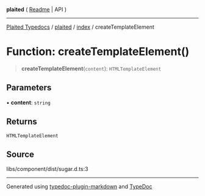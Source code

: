 **plaited** ( [Readme](../../README.md) \| API )

***

[Plaited Typedocs](../../../modules.md) / [plaited](../../modules.md) / [index](../README.md) / createTemplateElement

# Function: createTemplateElement()

> **createTemplateElement**(`content`): `HTMLTemplateElement`

## Parameters

▪ **content**: `string`

## Returns

`HTMLTemplateElement`

## Source

libs/component/dist/sugar.d.ts:3

***

Generated using [typedoc-plugin-markdown](https://www.npmjs.com/package/typedoc-plugin-markdown) and [TypeDoc](https://typedoc.org/)
